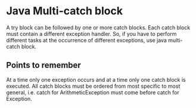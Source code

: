 # Java Multi-catch block
A try block can be followed by one or more catch blocks. Each catch block must contain a different exception handler. So, if you have to perform different tasks at the occurrence of different exceptions, use java multi-catch block.

## Points to remember
At a time only one exception occurs and at a time only one catch block is executed.
All catch blocks must be ordered from most specific to most general, i.e. catch for ArithmeticException must come before catch for Exception.